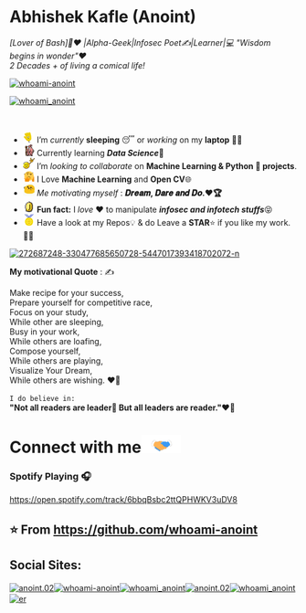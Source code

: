 # Abhishek Kafle **(Anoint)**
<!-- 
    &nbsp; [![HitCount](http://hits.dwyl.com/SatYu26/SatYu26.svg)](http://hits.dwyl.com/SatYu26/SatYu26) 
-->

<p>
  <em>
    [Lover of Bash]🤤♥️
|Alpha-Geek|Infosec Poet✍️|Learner|💻
"Wisdom begins in wonder"❤️
      <br>
    2 Decades + of living a comical life! 
      <br>
  </em>  
</p>
<p align="left"> <a href="https://github.com/ryo-ma/github-profile-trophy"><img src="https://github-profile-trophy.vercel.app/?username=whoami-anoint" alt="whoami-anoint" /></a> 
<p align="left"> <a href="https://twitter.com/whoami_anoint" target="blank"><img src="https://img.shields.io/twitter/follow/whoami_anoint?logo=twitter&style=for-the-badge" alt="whoami_anoint" /></a> </p>
</p>
<br>

- <img alt="GIF" src="https://github.com/SatYu26/SatYu26/blob/master/Assets/wave.gif" width="20vw" /> I’m *currently* **sleeping** 😴 or *working* on my **laptop** 👨‍💻
- <img alt="GIF" src="https://github.com/SatYu26/SatYu26/blob/master/Assets/gandalf_parrot.gif" width="20vw" /> Currently learning ***Data Science***💪
- <img alt="GIF" src="https://github.com/SatYu26/SatYu26/blob/master/Assets/headbang.gif" width="20vw" /> I’m *looking to collaborate* on **Machine Learning & **Python** 🐍 projects**.
- <img alt="GIF" src="https://github.com/SatYu26/SatYu26/blob/master/Assets/hmm.gif" width="20vw" /> I Love **Machine Learning** and **Open CV**🌐
- <img alt="GIF" src="https://github.com/SatYu26/SatYu26/blob/master/Assets/happy.gif" width="20vw" /> *Me motivating myself* : **𝑫𝒓𝒆𝒂𝒎, 𝑫𝒂𝒓𝒆 𝒂𝒏𝒅 𝑫𝒐.♥️🏆️**
- <img alt="GIF" src="https://github.com/SatYu26/SatYu26/blob/master/Assets/coin.gif" width="20vw" /> **Fun fact:** I *love* ❤️ to manipulate ***infosec and infotech stuffs***😝
- <img alt="GIF" src="https://github.com/SatYu26/SatYu26/blob/master/Assets/Medal.gif" width="20vw" /> Have a look at my Repos💡 & do Leave a **STAR**⭐️ if you like my work.👨‍💻

<a href="https://ibb.co/Z6Qk9gX"><img src="https://i.ibb.co/5WQfZj4/272687248-330477685650728-5447017393418702072-n.jpg" alt="272687248-330477685650728-5447017393418702072-n" border="0"></a>

**My motivational Quote** : ✍️

Make recipe for your success,
<br>
Prepare yourself for competitive race,
<br>
Focus on your study,
<br>
While other are sleeping,
<br>
Busy in your work,
<br>
While others are loafing,
<br>
Compose yourself,
<br>
While others are playing,
<br>
Visualize Your Dream,
<br>
While others are wishing.
❤🚀

 `I do believe in:`
 <br>
 <b>
    "Not all readers are leader🥴
But all leaders are reader."❤️👑
</b>

# Connect with me<img src="https://github.com/SatYu26/SatYu26/blob/master/Assets/Handshake.gif" height="32px">
### Spotify Playing 🎧                                                                                
https://open.spotify.com/track/6bbqBsbc2ttQPHWKV3uDV8

## ⭐️ From https://github.com/whoami-anoint

## Social Sites: 
<a href="https://fb.com/anoint.02" target="blank"><img align="center" src="https://raw.githubusercontent.com/rahuldkjain/github-profile-readme-generator/master/src/images/icons/Social/facebook.svg" alt="anoint.02" height="30" width="40" /></a><a href="https://www.linkedin.com/in/whoami-anoint/" target="blank"><img align="center" src="https://raw.githubusercontent.com/rahuldkjain/github-profile-readme-generator/master/src/images/icons/Social/linked-in-alt.svg" alt="whoami-anoint" height="30" width="40" /></a><a href="https://twitter.com/whoami_anoint" target="blank"><img align="center" src="https://raw.githubusercontent.com/rahuldkjain/github-profile-readme-generator/master/src/images/icons/Social/twitter.svg" alt="whoami_anoint" height="30" width="40" /></a><a href="https://www.instagram.com/anoint.02" target="blank"><img align="center" src="https://raw.githubusercontent.com/rahuldkjain/github-profile-readme-generator/master/src/images/icons/Social/instagram.svg" alt="anoint.02" height="30" width="40" /></a><a href="https://www.youtube.com/channel/UCF-JZlXnWeOn-W5pY88ptkQ" target="blank"><img align="center" src="https://raw.githubusercontent.com/rahuldkjain/github-profile-readme-generator/master/src/images/icons/Social/youtube.svg" alt="whoami_anoint" height="30" width="40" /></a>
<a href="https://www.hackerrank.com/whoami_anoint" target="blank"><img align="center" src="https://raw.githubusercontent.com/rahuldkjain/github-profile-readme-generator/master/src/images/icons/Social/hackerrank.svg" alt="er" height="30" width="40" /></a>
</p>

